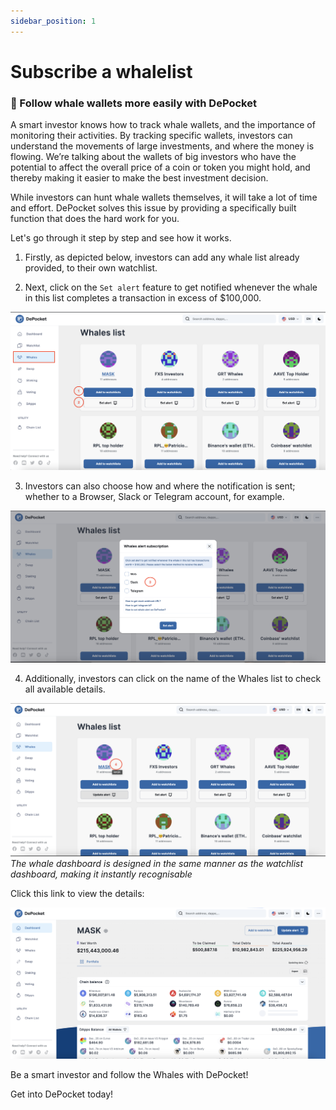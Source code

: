 ```yaml
---
sidebar_position: 1
---
```


# Subscribe a whalelist

### 🚀 Follow whale wallets more easily with DePocket

A smart investor knows how to track whale wallets, and the importance of monitoring their activities. By tracking specific wallets, investors can understand the movements of large investments, and where the money is flowing. We’re talking about the wallets of big investors who have the potential to affect the overall price of a coin or token you might hold, and thereby making it easier to make the best investment decision.

While investors can hunt whale wallets themselves, it will take a lot of time and effort. DePocket solves this issue by providing a specifically built function that does the hard work for you.

Let's go through it step by step and see how it works.

1) Firstly, as depicted below, investors can add any whale list already provided, to their own watchlist.

2) Next, click on the `Set alert` feature to get notified whenever the whale in this list completes a transaction in excess of $100,000.

![](../../../static/img/docs/whales/4.1.png)

3) Investors can also choose how and where the notification is sent; whether to a Browser, Slack or Telegram account, for example. 

![](../../../static/img/docs/whales/4.2.png)

4) Additionally, investors can click on the name of the Whales list to check all available details.

![](../../../static/img/docs/whales/4.3.png)
*The whale dashboard is designed in the same manner as the watchlist dashboard, making it instantly recognisable*

Click this link to view the details:

![](../../../static/img/docs/whales/4.4.png)

Be a smart investor and follow the Whales with DePocket!

Get into DePocket today! 

